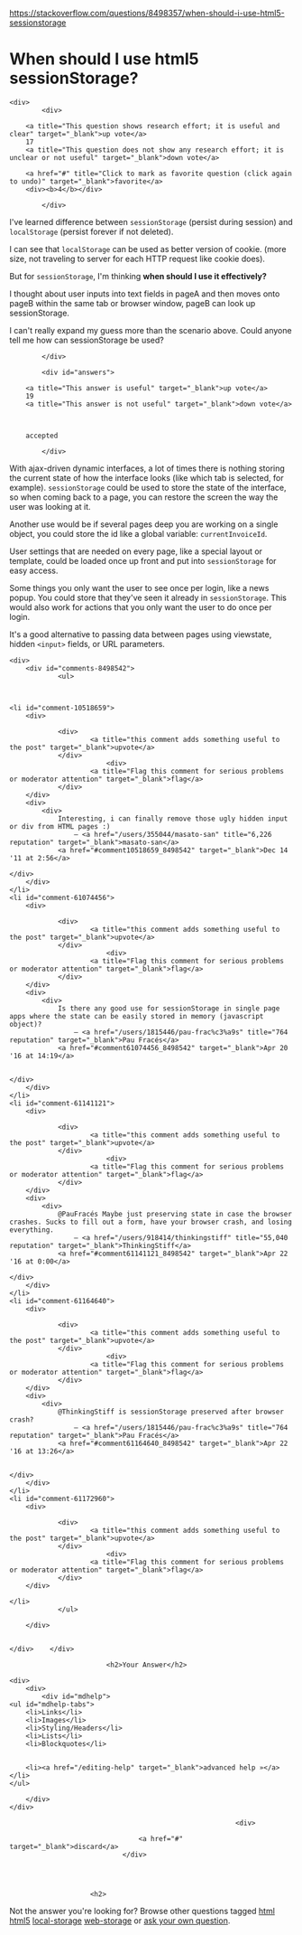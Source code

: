 <a href="https://stackoverflow.com/questions/8498357/when-should-i-use-html5-sessionstorage">https://stackoverflow.com/questions/8498357/when-should-i-use-html5-sessionstorage</a><div id="articleHeader"><h1>When should I use html5 sessionStorage?</h1></div>

            

<div id="question">

        
    <div>
            <div>
                

<div>
        
        <a title="This question shows research effort; it is useful and clear" target="_blank">up vote</a>
        17
        <a title="This question does not show any research effort; it is unclear or not useful" target="_blank">down vote</a>

        <a href="#" title="Click to mark as favorite question (click again to undo)" target="_blank">favorite</a>
        <div><b>4</b></div>


</div>

            </div>

            
<div>
    <div>

<p>I've learned difference between <code>sessionStorage</code> (persist during session) and <code>localStorage</code> (persist forever if not deleted).</p>

<p>I can see that <code>localStorage</code> can be used as better version of cookie. (more size, not traveling to server for each HTTP request like cookie does).</p>

<p>But for <code>sessionStorage</code>, I'm thinking <strong>when should I use it effectively?</strong></p>

<p>I thought about user inputs into text fields in pageA and then moves onto pageB within the same tab or browser window, pageB can look up sessionStorage.</p>

<p>I can't really expand my guess more than the scenario above. Could anyone tell me how can sessionStorage be used?</p>
    </div>
    
    
</div>

                
            </div>
</div>

            <div id="answers">

                
                




  

<div id="answer-8498542">
    <div>
            <div>
                

<div>
        
        <a title="This answer is useful" target="_blank">up vote</a>
        19
        <a title="This answer is not useful" target="_blank">down vote</a>



        accepted

</div>

            </div>
            


<div>
    <div>
<p>With ajax-driven dynamic interfaces, a lot of times there is nothing storing the current state of how the interface looks (like which tab is selected, for example). <code>sessionStorage</code> could be used to store the state of the interface, so when coming back to a page, you can restore the screen the way the user was looking at it.</p>

<p>Another use would be if several pages deep you are working on a single object, you could store the id like a global variable: <code>currentInvoiceId</code>.</p>

<p>User settings that are needed on every page, like a special layout or template, could be loaded once up front and put into <code>sessionStorage</code> for easy access.</p>

<p>Some things you only want the user to see once per login, like a news popup. You could store that they've seen it already in <code>sessionStorage</code>. This would also work for actions that you only want the user to do once per login.</p>

<p>It's a good alternative to passing data between pages using viewstate, hidden <code>&lt;input&gt;</code> fields, or URL parameters.</p>
    </div>
    
</div>
    
    <div>
	    <div id="comments-8498542">
                <ul>



    <li id="comment-10518659">
        <div>
            
                <div>
                        <a title="this comment adds something useful to the post" target="_blank">upvote</a>
                </div>
                            <div>
                        <a title="Flag this comment for serious problems or moderator attention" target="_blank">flag</a>
                </div>
        </div>
        <div>
            <div>
                Interesting, i can finally remove those ugly hidden input or div from HTML pages :)
                    – <a href="/users/355044/masato-san" title="6,226 reputation" target="_blank">masato-san</a>
                <a href="#comment10518659_8498542" target="_blank">Dec 14 '11 at 2:56</a>
                                                                            </div>
        </div>
    </li>
    <li id="comment-61074456">
        <div>
            
                <div>
                        <a title="this comment adds something useful to the post" target="_blank">upvote</a>
                </div>
                            <div>
                        <a title="Flag this comment for serious problems or moderator attention" target="_blank">flag</a>
                </div>
        </div>
        <div>
            <div>
                Is there any good use for sessionStorage in single page apps where the state can be easily stored in memory (javascript object)?
                    – <a href="/users/1815446/pau-frac%c3%a9s" title="764 reputation" target="_blank">Pau Fracés</a>
                <a href="#comment61074456_8498542" target="_blank">Apr 20 '16 at 14:19</a>
                        
                                                                            </div>
        </div>
    </li>
    <li id="comment-61141121">
        <div>
            
                <div>
                        <a title="this comment adds something useful to the post" target="_blank">upvote</a>
                </div>
                            <div>
                        <a title="Flag this comment for serious problems or moderator attention" target="_blank">flag</a>
                </div>
        </div>
        <div>
            <div>
                @PauFracés Maybe just preserving state in case the browser crashes. Sucks to fill out a form, have your browser crash, and losing everything.
                    – <a href="/users/918414/thinkingstiff" title="55,040 reputation" target="_blank">ThinkingStiff</a>
                <a href="#comment61141121_8498542" target="_blank">Apr 22 '16 at 0:00</a>
                                                                            </div>
        </div>
    </li>
    <li id="comment-61164640">
        <div>
            
                <div>
                        <a title="this comment adds something useful to the post" target="_blank">upvote</a>
                </div>
                            <div>
                        <a title="Flag this comment for serious problems or moderator attention" target="_blank">flag</a>
                </div>
        </div>
        <div>
            <div>
                @ThinkingStiff is sessionStorage preserved after browser crash?
                    – <a href="/users/1815446/pau-frac%c3%a9s" title="764 reputation" target="_blank">Pau Fracés</a>
                <a href="#comment61164640_8498542" target="_blank">Apr 22 '16 at 13:26</a>
                        
                                                                            </div>
        </div>
    </li>
    <li id="comment-61172960">
        <div>
            
                <div>
                        <a title="this comment adds something useful to the post" target="_blank">upvote</a>
                </div>
                            <div>
                        <a title="Flag this comment for serious problems or moderator attention" target="_blank">flag</a>
                </div>
        </div>
        
    </li>
                </ul>
				    
	    </div>

                 
    </div>    </div>
</div>
                                    
                        
                            
                            
                            
                            <h2>Your Answer</h2>


            
    




<div id="post-editor">

    <div> 
        <div>
            <div id="mdhelp">
    <ul id="mdhelp-tabs">
        <li>Links</li>
        <li>Images</li>
        <li>Styling/Headers</li>
        <li>Lists</li>
        <li>Blockquotes</li>
        
        
        <li><a href="/editing-help" target="_blank">advanced help »</a></li>
    </ul>
    
    

    
    
    

    

    

    

    
</div>
            
        </div>
    </div>

    
    

    

    


    
    
    



</div>

                            

                                                            <div>
                                        
                                    <a href="#" target="_blank">discard</a>
                                </div>
                        



                        <h2>
Not the answer you're looking for?                            Browse other questions tagged <a href="/questions/tagged/html" title="show questions tagged 'html'" target="_blank">html</a> <a href="/questions/tagged/html5" title="show questions tagged 'html5'" target="_blank">html5</a> <a href="/questions/tagged/local-storage" title="show questions tagged 'local-storage'" target="_blank">local-storage</a> <a href="/questions/tagged/web-storage" title="show questions tagged 'web-storage'" target="_blank">web-storage</a>  or <a href="/questions/ask" target="_blank">ask your own question</a>.                        </h2>
            </div>
        